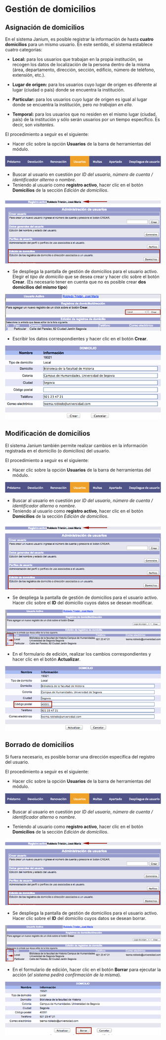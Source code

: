 # Gestión de domicilios
## Asignación de domicilios

En el sistema Janium, es posible registrar la información de hasta **cuatro domicilios** para un mismo usuario. En este sentido, el sistema establece cuatro categorías:

- **Local:** para los usuarios que trabajan en la propia institución, se recogen los datos de localización de la persona dentro de la misma (área, departamento, dirección, sección, edificio, número de teléfono, extensión, etc.).

- **Lugar de origen:** para los usuarios cuyo lugar de origen es diferente al lugar (ciudad o país) donde se encuentra la institución.

- **Particular:** para los usuarios cuyo lugar de origen es igual al lugar donde se encuentra la institución, pero _no trabajan en ella_.

- **Temporal:** para los usuarios que no residen en el mismo lugar (ciudad, país) de la institución y sólo serán usuarios por un tiempo específico. Es decir, son _visitantes_.

El procedimiento a seguir es el siguiente:

- Hacer clic sobre la opción **Usuarios** de la barra de herramientas del módulo.

![](Opcion_usuarios.png)

- Buscar al usuario en cuestión por _ID del usuario_, _número de cuenta / identificador alterno_ o _nombre_.
- Teniendo al usuario como **registro activo**, hacer clic en el botón **Domicilios** de la sección *Edición de domicilios*.

![](Edicion_domicilios.png)

- Se despliega la pantalla de gestión de domicilios para el usuario activo. Elegir el _tipo de domicilio_ que se desea crear y hacer clic sobre el botón **Crear**. (Es necesario tener en cuenta que no es posible crear **dos domicilios del mismo tipo**)

![](Gestion_domicilios.png)

- Escribir los datos correspondientes y hacer clic en el botón **Crear**.

![](Creacion_domicilios.png)


## Modificación de domicilios

El sistema Janium también permite realizar cambios en la información registrada en el domicilio (o domicilios) del usuario.

El procedimiento a seguir es el siguiente:

- Hacer clic sobre la opción **Usuarios** de la barra de herramientas del módulo.

![](Opcion_usuarios.png)

- Buscar al usuario en cuestión por _ID del usuario_, _número de cuenta / identificador alterno_ o _nombre_.
- Teniendo al usuario como **registro activo**, hacer clic en el botón **Domicilios** de la sección *Edición de domicilios*.

![](Edicion_domicilios.png)

- Se despliega la pantalla de gestión de domicilios para el usuario activo. Hacer clic sobre el **ID** del domicilio cuyos datos se desean modificar.

![](Gestion_domicilios2.png)

- En el formulario de edición, realizar los cambios correspondientes y hacer clic en el botón **Actualizar**.

![](Modificacion_domicilios.png)

## Borrado de domicilios

Si fuera necesario, es posible borrar una dirección específica del registro del usuario.

El procedimiento a seguir es el siguiente:

- Hacer clic sobre la opción **Usuarios** de la barra de herramientas del módulo.

![](Opcion_usuarios.png)

- Buscar al usuario en cuestión por _ID del usuario_, _número de cuenta / identificador alterno_ o _nombre_.

- Teniendo al usuario como **registro activo**, hacer clic en el botón **Domicilios** de la sección *Edición de domicilios*.

![](Edicion_domicilios.png)

- Se despliega la pantalla de gestión de domicilios para el usuario activo. Hacer clic sobre el **ID** del domicilio cuyos datos se desean borrar.

![](Gestion_domicilios2.png)

- En el formulario de edición, hacer clic en el botón **Borrar** para ejecutar la acción (_el sistema pedirá confirmación de la misma_).

![](Borrado_domicilios.png)